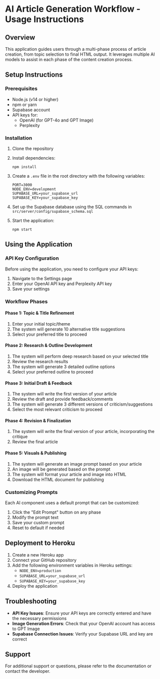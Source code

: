 # AI Article Generation Workflow - Usage Instructions

## Overview

This application guides users through a multi-phase process of article creation, from topic selection to final HTML output. It leverages multiple AI models to assist in each phase of the content creation process.

## Setup Instructions

### Prerequisites

- Node.js (v14 or higher)
- npm or yarn
- Supabase account
- API keys for:
  - OpenAI (for GPT-4o and GPT Image)
  - Perplexity

### Installation

1. Clone the repository
2. Install dependencies:
   ```
   npm install
   ```
3. Create a `.env` file in the root directory with the following variables:
   ```
   PORT=3000
   NODE_ENV=development
   SUPABASE_URL=your_supabase_url
   SUPABASE_KEY=your_supabase_key
   ```

4. Set up the Supabase database using the SQL commands in `src/server/config/supabase_schema.sql`

5. Start the application:
   ```
   npm start
   ```

## Using the Application

### API Key Configuration

Before using the application, you need to configure your API keys:

1. Navigate to the Settings page
2. Enter your OpenAI API key and Perplexity API key
3. Save your settings

### Workflow Phases

#### Phase 1: Topic & Title Refinement

1. Enter your initial topic/theme
2. The system will generate 10 alternative title suggestions
3. Select your preferred title to proceed

#### Phase 2: Research & Outline Development

1. The system will perform deep research based on your selected title
2. Review the research results
3. The system will generate 3 detailed outline options
4. Select your preferred outline to proceed

#### Phase 3: Initial Draft & Feedback

1. The system will write the first version of your article
2. Review the draft and provide feedback/comments
3. The system will generate 3 different versions of criticism/suggestions
4. Select the most relevant criticism to proceed

#### Phase 4: Revision & Finalization

1. The system will write the final version of your article, incorporating the critique
2. Review the final article

#### Phase 5: Visuals & Publishing

1. The system will generate an image prompt based on your article
2. An image will be generated based on the prompt
3. The system will format your article and image into HTML
4. Download the HTML document for publishing

### Customizing Prompts

Each AI component uses a default prompt that can be customized:

1. Click the "Edit Prompt" button on any phase
2. Modify the prompt text
3. Save your custom prompt
4. Reset to default if needed

## Deployment to Heroku

1. Create a new Heroku app
2. Connect your GitHub repository
3. Add the following environment variables in Heroku settings:
   - `NODE_ENV=production`
   - `SUPABASE_URL=your_supabase_url`
   - `SUPABASE_KEY=your_supabase_key`
4. Deploy the application

## Troubleshooting

- **API Key Issues**: Ensure your API keys are correctly entered and have the necessary permissions
- **Image Generation Errors**: Check that your OpenAI account has access to GPT Image
- **Supabase Connection Issues**: Verify your Supabase URL and key are correct

## Support

For additional support or questions, please refer to the documentation or contact the developer.

